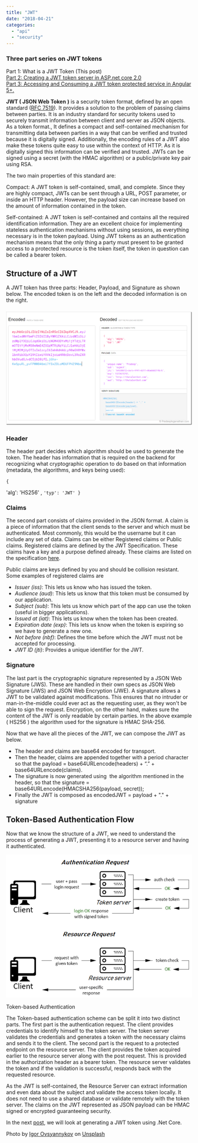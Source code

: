 ```yaml
---
title: "JWT"
date: "2018-04-21"
categories: 
  - "api"
  - "security"
---
```


### Three part series on JWT tokens

Part 1: What is a JWT Token (This post)  
[Part 2: Creating a JWT token server in ASP.net core 2.0](http://pradeeploganathan.com/security/jwt-tokenserver/)  
[Part 3: Accessing and Consuming a JWT token protected service in Angular 5+.](http://pradeeploganathan.com/security/jwt-angular-interceptor/)

 **JWT ( JSON Web Token** **)** is a security token format, defined by an open standard ([RFC 7519](https://tools.ietf.org/html/rfc7519)). It provides a solution to the problem of passing claims between parties. It is an industry standard for security tokens used to securely transmit information between client and server as JSON objects. As a token format., It defines a compact and self-contained mechanism for transmitting data between parties in a way that can be verified and trusted because it is digitally signed. Additionally, the encoding rules of a JWT also make these tokens quite easy to use within the context of HTTP. As it is digitally signed this information can be verified and trusted. JWTs can be signed using a secret (with the HMAC algorithm) or a public/private key pair using RSA.

The two main properties of this standard are:

Compact: A JWT token is self-contained, small, and complete. Since they are highly compact, JWTs can be sent through a URL, POST parameter, or inside an HTTP header. However, the payload size can increase based on the amount of information contained in the token.  
  
Self-contained: A JWT token is self-contained and contains all the required identification information. They are an excellent choice for implementing stateless authentication mechanisms without using sessions, as everything necessary is in the token payload. Using JWT tokens as an authentication mechanism means that the only thing a party must present to be granted access to a protected resource is the token itself, the token in question can be called a bearer token.

## Structure of a JWT

A JWT token has three parts: Header, Payload, and Signature as shown below. The encoded token is on the left and the decoded information is on the right.

### [![JWT token structure](images/JWT-token-structure_thumb.png "JWT token structure")](http://pradeeploganathan.com/wp-content/uploads/2018/04/JWT-token-structure.png)

### Header

The header part decides which algorithm should be used to generate the token. The header has information that is required on the backend for recognizing what cryptographic operation to do based on that information (metadata, the algorithms, and keys being used):

```
{ 
```

'alg': 'HS256' , `'typ': 'JWT'
}`

### Claims

The second part consists of claims provided in the JSON format. A claim is a piece of information that the client sends to the server and which must be authenticated. Most commonly, this would be the username but it can include any set of data. Claims can be either Registered claims or Public claims. Registered claims are defined by the JWT Specification. These claims have a key and a purpose defined already. These claims are listed on the specification [here](https://tools.ietf.org/html/draft-ietf-oauth-json-web-token-32#section-4.1).

Public claims are keys defined by you and should be collision resistant. Some examples of registered claims are

- _Issuer (_iss_)_: This lets us know who has issued the token.
- _Audience (_aud_)_: This lets us know that this token must be consumed by our application.
- _Subject (sub)_: This lets us know which part of the app can use the token (useful in bigger applications).
- _Issued at (_iat_)_: This lets us know when the token has been created.
- _Expiration date (exp)_: This lets us know when the token is expiring so we have to generate a new one.
- _Not before (_nbf_)_: Defines the time before which the JWT must not be accepted for processing.
- _JWT ID (_jti_)_: Provides a unique identifier for the JWT.

### Signature

The last part is the cryptographic signature represented by a JSON Web Signature (JWS). These are handled in their own specs as JSON Web Signature (JWS) and JSON Web Encryption (JWE). A signature allows a JWT to be validated against modifications. This ensures that no intruder or man-in-the-middle could ever act as the requesting user, as they won't be able to sign the request. Encryption, on the other hand, makes sure the content of the JWT is only readable by certain parties. In the above example ( HS256 ) the algorithm used for the signature is HMAC SHA-256.

Now that we have all the pieces of the JWT, we can compose the JWT as below.

- The header and claims are base64 encoded for transport.
- Then the header, claims are appended together with a period character so that the payload = base64URLencode(headers) + “.” + base64URLencode(claims).
- The signature is now generated using  the algorithm mentioned in the header, so that the signature = base64URLencode(HMACSHA256(payload, secret));
- Finally the JWT is composed as encodedJWT = payload + "." + signature

## Token-Based Authentication Flow

Now that we know the structure of a JWT, we need to understand the process of generating a JWT, presenting it to a resource server and having it authenticated.

![Token based authentication](images/Token-Based-Authentication-2.png)

Token-based Authentication

The Token-based authentication scheme can be split it into two distinct parts. The first part is the authentication request. The client provides credentials to identify himself to the token server. The token server validates the credentials and generates a token with the necessary claims and sends it to the client. The second part is the request to a protected endpoint on the resource server. The client provides the token acquired earlier to the resource server along with the post request. This is provided in the authorization header as a bearer token. The resource server validates the token and if the validation is successful, responds back with the requested resource.

As the JWT is self-contained, the Resource Server can extract information and even data about the subject and validate the access token locally. It does not need to use a shared database or validate remotely with the token server. The claims on the JWT represented as JSON payload can be HMAC signed or encrypted guaranteeing security.

In the next [post](http://pradeeploganathan.com/security/jwt-tokenserver/), we will look at generating a JWT token using .Net Core.

Photo by [Igor Ovsyannykov](https://unsplash.com/photos/yB5cYEq7y2U?utm_source=unsplash&utm_medium=referral&utm_content=creditCopyText) on [Unsplash](https://unsplash.com/search/photos/ticket?utm_source=unsplash&utm_medium=referral&utm_content=creditCopyText)
